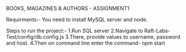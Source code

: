 BOOKS, MAGAZINES & AUTHORS - ASSIGNMENT1

Requirments:-
You need to install MySQL server and node.

Steps to run the project:-
1.Run SQL server
2.Navigate to Raft-Labs-Test/config/db.config.js
3.There, provide values to username, password and host.
4.Then on command line enter the command- npm start
